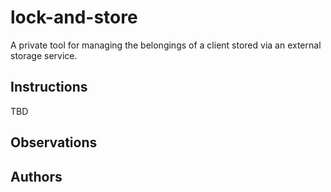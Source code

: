 # lock-and-store
A private tool for managing the belongings of a client stored via an external storage service.


## Instructions
TBD

## Observations

## Authors
